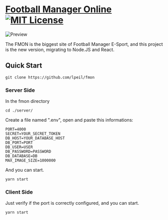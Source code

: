 # [Football Manager Online](https://fmon.org) [![MIT License](https://img.shields.io/badge/license-MIT-lightgrey.svg)](https://github.com/lpeil/fmon/blob/master/LICENSE)

![Preview](https://i.imgur.com/5Ty4CMK.jpg)

The FMON is the biggest site of Football Manager E-Sport, and this project is the new version, migrating to Node.JS and React.

## Quick Start

	git clone https://github.com/lpeil/fmon

### Server Side

In the fmon directory

	cd ./server/

Create a file named ".env", open and paste this informations:

	PORT=4000
	SECRET=YOUR_SECRET_TOKEN
	DB_HOST=YOUR_DATABASE_HOST
	DB_PORT=PORT
	DB_USER=USER
	DB_PASSWORD=PASSWORD
	DB_DATABASE=DB
	MAX_IMAGE_SIZE=1000000

And you can start.

	yarn start
  
### Client Side

Just verify if the port is correctly configured, and you can start.

	yarn start

